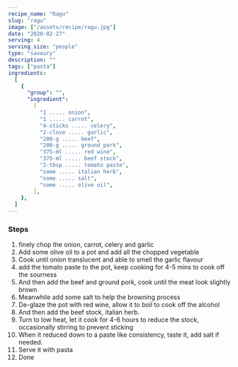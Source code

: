 ```yaml
---
recipe_name: "Ragu"
slug: "ragu"
image: ["/assets/recipe/ragu.jpg"]
date: "2020-02-27"
serving: 4
serving_size: "people"
type: "savoury"
description: ""
tags: ["pasta"]
ingredients:
  [
    {
      "group": "",
      "ingredient":
        [
          "1 ..... onion",
          "1 ..... carrot",
          "4-sticks ..... celery",
          "2-clove ..... garlic",
          "200-g ..... beef",
          "200-g ..... ground pork",
          "375-ml ..... red wine",
          "375-ml ..... beef stock",
          "2-tbsp ..... tomato paste",
          "some ..... italian herb",
          "some ..... salt",
          "some ..... olive oil",
        ],
    },
  ]
---
```


### Steps

1. finely chop the onion, carrot, celery and garlic
2. Add some olive oil to a pot and add all the chopped vegetable
3. Cook until onion translucent and able to smell the garlic flavour
4. add the tomato paste to the pot, keep cooking for 4-5 mins to cook off the sourness
5. And then add the beef and ground pork, cook until the meat look slightly brown
6. Meanwhile add some salt to help the browning process
7. De-glaze the pot with red wine, allow it to boil to cook off the alcohol
8. And then add the beef stock, italian herb.
9. Turn to low heat, let it cook for 4-6 hours to reduce the stock, occasionally stirring to prevent sticking
10. When it reduced down to a paste like consistency, taste it, add salt if needed.
11. Serve it with pasta
12. Done
